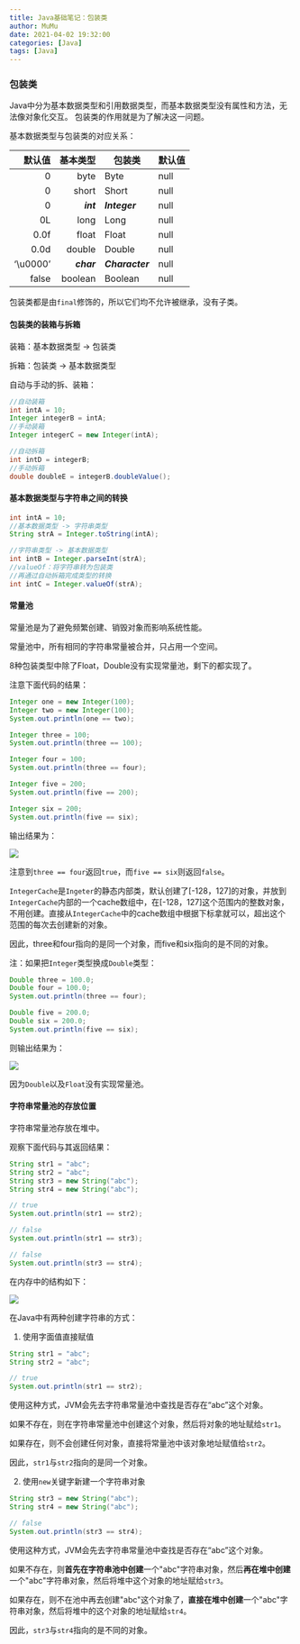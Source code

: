 ```yaml
---
title: Java基础笔记：包装类
author: MuMu
date: 2021-04-02 19:32:00
categories: [Java]
tags: [Java]
---
```


### 包装类

Java中分为基本数据类型和引用数据类型，而基本数据类型没有属性和方法，无法像对象化交互。
包装类的作用就是为了解决这一问题。

基本数据类型与包装类的对应关系：

|   默认值 |   基本类型 | 包装类          | 默认值 |
| -------: | ---------: | --------------- | ------ |
|        0 |       byte | Byte            | null   |
|        0 |      short | Short           | null   |
|        0 |  ***int*** | ***Integer***   | null   |
|       0L |       long | Long            | null   |
|     0.0f |      float | Float           | null   |
|     0.0d |     double | Double          | null   |
| ‘\u0000’ | ***char*** | ***Character*** | null   |
|    false |    boolean | Boolean         | null   |

包装类都是由`final`修饰的，所以它们均不允许被继承，没有子类。

#### 包装类的装箱与拆箱

装箱：基本数据类型 -> 包装类

拆箱：包装类 -> 基本数据类型

自动与手动的拆、装箱：

```java
//自动装箱
int intA = 10;
Integer integerB = intA;
//手动装箱
Integer integerC = new Integer(intA);

//自动拆箱
int intD = integerB;
//手动拆箱
double doubleE = integerB.doubleValue();
```

#### 基本数据类型与字符串之间的转换

```java
int intA = 10;
//基本数据类型 -> 字符串类型
String strA = Integer.toString(intA);

//字符串类型 -> 基本数据类型
int intB = Integer.parseInt(strA);
//valueOf：将字符串转为包装类
//再通过自动拆箱完成类型的转换
int intC = Integer.valueOf(strA);
```

#### 常量池

常量池是为了避免频繁创建、销毁对象而影响系统性能。

常量池中，所有相同的字符串常量被合并，只占用一个空间。

8种包装类型中除了Float，Double没有实现常量池，剩下的都实现了。

注意下面代码的结果：

```java
Integer one = new Integer(100);
Integer two = new Integer(100);
System.out.println(one == two);

Integer three = 100;
System.out.println(three == 100);

Integer four = 100;
System.out.println(three == four);

Integer five = 200;
System.out.println(five == 200);

Integer six = 200;
System.out.println(five == six);
```

输出结果为：

![](https://blog.caowei.xyz/blog/Jbasic-4.png)

注意到`three == four`返回`true`，而`five == six`则返回`false`。

`IntegerCache`是`Ingeter`的静态内部类，默认创建了[-128，127]的对象，并放到`IntegerCache`内部的一个cache数组中，在[-128，127]这个范围内的整数对象，不用创建。直接从`IntegerCache`中的cache数组中根据下标拿就可以，超出这个范围的每次去创建新的对象。

因此，three和four指向的是同一个对象，而five和six指向的是不同的对象。

注：如果把`Integer`类型换成`Double`类型：

```java
Double three = 100.0;
Double four = 100.0;
System.out.println(three == four);

Double five = 200.0;
Double six = 200.0;
System.out.println(five == six);
```

则输出结果为：

![](https://blog.caowei.xyz/blog/Jbasic-5.png)

因为`Double`以及`Float`没有实现常量池。

#### 字符串常量池的存放位置

字符串常量池存放在堆中。

观察下面代码与其返回结果：

```java
String str1 = "abc";
String str2 = "abc";
String str3 = new String("abc");
String str4 = new String("abc");

// true
System.out.println(str1 == str2);

// false
System.out.println(str1 == str3);

// false
System.out.println(str3 == str4);
```

在内存中的结构如下：

![](https://blog.caowei.xyz/blog/Jbasic-6.png)

在Java中有两种创建字符串的方式：

1. 使用字面值直接赋值

```java
String str1 = "abc";
String str2 = "abc";

// true
System.out.println(str1 == str2);
```

使用这种方式，JVM会先去字符串常量池中查找是否存在“abc”这个对象。

如果不存在，则在字符串常量池中创建这个对象，然后将对象的地址赋给`str1`。

如果存在，则不会创建任何对象，直接将常量池中该对象地址赋值给`str2`。

因此，`str1`与`str2`指向的是同一个对象。

2. 使用`new`关键字新建一个字符串对象

```java
String str3 = new String("abc");
String str4 = new String("abc");

// false
System.out.println(str3 == str4);
```

使用这种方式，JVM会先去字符串常量池中查找是否存在“abc”这个对象。

如果不存在，则**首先在字符串池中创建**一个"abc"字符串对象，然后**再在堆中创建**一个"abc"字符串对象，然后将堆中这个对象的地址赋给`str3`。

如果存在，则不在池中再去创建"abc"这个对象了，**直接在堆中创建**一个"abc"字符串对象，然后将堆中的这个对象的地址赋给`str4`。

因此，`str3`与`str4`指向的是不同的对象。